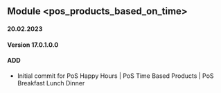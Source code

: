 ## Module <pos_products_based_on_time>

#### 20.02.2023
#### Version 17.0.1.0.0
#### ADD

- Initial commit for PoS Happy Hours | PoS Time Based Products | PoS Breakfast Lunch Dinner
